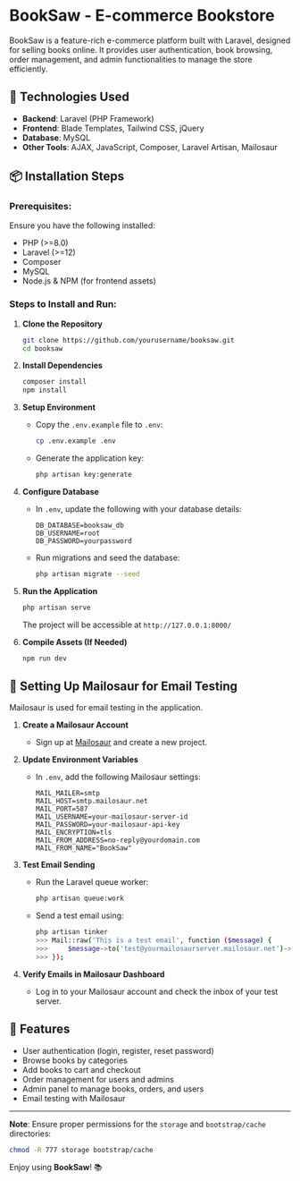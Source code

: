 # BookSaw - E-commerce Bookstore

BookSaw is a feature-rich e-commerce platform built with Laravel, designed for selling books online. It provides user authentication, book browsing, order management, and admin functionalities to manage the store efficiently.

## 🚀 Technologies Used
- **Backend**: Laravel (PHP Framework)
- **Frontend**: Blade Templates, Tailwind CSS, jQuery
- **Database**: MySQL
- **Other Tools**: AJAX, JavaScript, Composer, Laravel Artisan, Mailosaur

## 📦 Installation Steps

### Prerequisites:
Ensure you have the following installed:
- PHP (>=8.0)
- Laravel (>=12)
- Composer
- MySQL
- Node.js & NPM (for frontend assets)

### Steps to Install and Run:

1. **Clone the Repository**
   ```sh
   git clone https://github.com/yourusername/booksaw.git
   cd booksaw
   ```

2. **Install Dependencies**
   ```sh
   composer install
   npm install
   ```

3. **Setup Environment**
   - Copy the `.env.example` file to `.env`:
     ```sh
     cp .env.example .env
     ```
   - Generate the application key:
     ```sh
     php artisan key:generate
     ```

4. **Configure Database**
   - In `.env`, update the following with your database details:
     ```env
     DB_DATABASE=booksaw_db
     DB_USERNAME=root
     DB_PASSWORD=yourpassword
     ```
   - Run migrations and seed the database:
     ```sh
     php artisan migrate --seed
     ```

5. **Run the Application**
   ```sh
   php artisan serve
   ```
   The project will be accessible at `http://127.0.0.1:8000/`

6. **Compile Assets (If Needed)**
   ```sh
   npm run dev
   ```

## 📧 Setting Up Mailosaur for Email Testing
Mailosaur is used for email testing in the application.

1. **Create a Mailosaur Account**
   - Sign up at [Mailosaur](https://mailosaur.com/) and create a new project.

2. **Update Environment Variables**
   - In `.env`, add the following Mailosaur settings:
     ```env
     MAIL_MAILER=smtp
     MAIL_HOST=smtp.mailosaur.net
     MAIL_PORT=587
     MAIL_USERNAME=your-mailosaur-server-id
     MAIL_PASSWORD=your-mailosaur-api-key
     MAIL_ENCRYPTION=tls
     MAIL_FROM_ADDRESS=no-reply@yourdomain.com
     MAIL_FROM_NAME="BookSaw"
     ```

3. **Test Email Sending**
   - Run the Laravel queue worker:
     ```sh
     php artisan queue:work
     ```
   - Send a test email using:
     ```sh
     php artisan tinker
     >>> Mail::raw('This is a test email', function ($message) {
     >>>     $message->to('test@yourmailosaurserver.mailosaur.net')->subject('Test Email');
     >>> });
     ```

4. **Verify Emails in Mailosaur Dashboard**
   - Log in to your Mailosaur account and check the inbox of your test server.

## 🎯 Features
- User authentication (login, register, reset password)
- Browse books by categories
- Add books to cart and checkout
- Order management for users and admins
- Admin panel to manage books, orders, and users
- Email testing with Mailosaur

---
**Note**: Ensure proper permissions for the `storage` and `bootstrap/cache` directories:
```sh
chmod -R 777 storage bootstrap/cache
```

Enjoy using **BookSaw**! 📚

